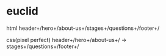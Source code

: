 # euclid
html header+/hero+/about-us+/stages+/questions+/footer+/

css(pixel perfect) header+/hero+/about-us+/ -> stages+/questions+/footer+/